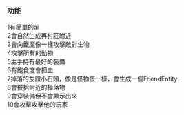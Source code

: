 ###  功能
1有簡單的ai<br>
2會自然生成再村莊附近<br>
3會向鐵魔像一樣攻擊敵對生物<br>
4攻擊所有的動物<br>
5主手持有最好的裝備<br>
6有飽食度會扣血<br>
7掉落的友誼小石頭，像是怪物蛋一樣，會生成一個FriendEntity<br>
8會撿拾附近的掉落物<br>
9會穿裝備但不會顯示出來<br>
10會攻擊攻擊他的玩家<br>
